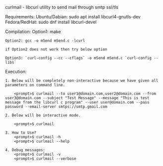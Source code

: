 curlmail - libcurl utility to send mail through smtp ssl/tls

Requirements:
	Ubuntu/Dabian:
		sudo apt install libcurl4-gnutls-dev
	Fedora/RedHat:
		sudo dnf install libcurl-devel

Compilation:
	Option1: make
	
	Option2: gcc -o mSend mSend.c -lcurl

	if Option2 does not work then try below option

	Option3: `curl-config --cc --cflags` -o mSend mSend.c `curl-config --libs`

Execution:

	1. Below will be completely non-interactive because we have given all parameters on command line.
	
		<prompt>$ curlmail --to user1@domain.com,user2@domain.com --from user3@domain.com --subject "Test Message" --message "This is test message from the libcurl c program" --user user@domain.com --pass password --email-server smtps://smtp.gmail.com

	2. Below will be interactive mode.
	
		<prompt>$ curlmail

	3. How to Use?
		<prompt>$ curlmail -h
		<prompt>$ curlmail --help

	4. Debug messages:
		<prompt>$ curlmail -v
		<prompt>$ curlmail --verbose
